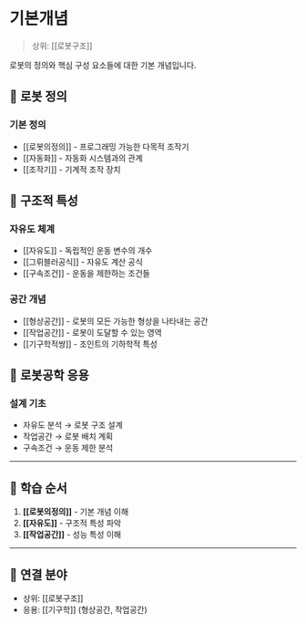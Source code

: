 # 기본개념

> 상위: [[로봇구조]]

로봇의 정의와 핵심 구성 요소들에 대한 기본 개념입니다.

## 🤖 로봇 정의

### 기본 정의
- [[로봇의정의]] - 프로그래밍 가능한 다목적 조작기
- [[자동화]] - 자동화 시스템과의 관계
- [[조작기]] - 기계적 조작 장치

## 🔢 구조적 특성

### 자유도 체계
- [[자유도]] - 독립적인 운동 변수의 개수
- [[그뤼블러공식]] - 자유도 계산 공식
- [[구속조건]] - 운동을 제한하는 조건들

### 공간 개념
- [[형상공간]] - 로봇의 모든 가능한 형상을 나타내는 공간
- [[작업공간]] - 로봇이 도달할 수 있는 영역
- [[기구학적쌍]] - 조인트의 기하학적 특성

## 🔗 로봇공학 응용

### 설계 기초
- 자유도 분석 → 로봇 구조 설계
- 작업공간 → 로봇 배치 계획
- 구속조건 → 운동 제한 분석

---

## 🎯 학습 순서

1. **[[로봇의정의]]** - 기본 개념 이해
2. **[[자유도]]** - 구조적 특성 파악
3. **[[작업공간]]** - 성능 특성 이해

---

## 🔗 연결 분야
- 상위: [[로봇구조]]
- 응용: [[기구학]] (형상공간, 작업공간)